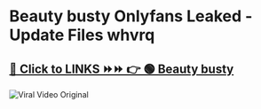
 # Beauty busty Onlyfans Leaked - Update Files whvrq

## <h2><a href="https://clipsfans.com/Beauty_busty&ref=git">🔗 Click to LINKS ⏩⏩ 👉 🟢 Beauty busty </a></h2>

<a href="https://clipsfans.com/Beauty_busty&ref=git" rel="nofollow" data-target="animated-image.originalLink"><img src="https://i.ibb.co.com/xMMVF88/686577567.gif" alt="Viral Video Original" style="max-width: 100%; display: inline-block;" data-target="animated-image.originalImage"></a>

